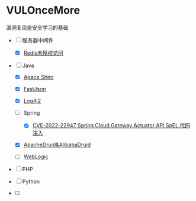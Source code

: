 # VULOnceMore
漏洞复现是安全学习的基础

- [ ] 服务器中间件

  - [x] [Redis未授权访问](https://github.com/luckyfuture0177/VULOnceMore/blob/main/%E4%B8%AD%E9%97%B4%E4%BB%B6/Redis%E6%9C%AA%E6%8E%88%E6%9D%83%E4%B8%BB%E4%BB%8E%E5%A4%8D%E5%88%B6RCE.md)

- [ ] Java
  - [x] [Apace Shiro](https://github.com/luckyfuture0177/VULOnceMore/blob/main/Java%E6%A1%86%E6%9E%B6/CVE-2016-4437shiro-550%E5%8F%8D%E5%BA%8F%E5%88%97%E5%8C%96%E5%91%BD%E4%BB%A4%E6%89%A7%E8%A1%8C.md)
  
  - [x] [FastJson](https://github.com/luckyfuture0177/VULOnceMore/blob/main/Java%E6%A1%86%E6%9E%B6/CVE-2017-18349Fastjson%E5%8F%8D%E5%BA%8F%E5%88%97%E5%8C%96.md)
  
  - [x] [Log4j2](https://github.com/luckyfuture0177/VULOnceMore/blob/main/Java%E6%A1%86%E6%9E%B6/CVE-2021-44228-Log4jJNDI%E6%B3%A8%E5%85%A5%E5%91%BD%E4%BB%A4%E6%89%A7%E8%A1%8C.md)
  
  - [ ] Spring
    - [x] [CVE-2022-22947 Spring Cloud Gateway Actuator API SpEL 代码注入](https://github.com/luckyfuture0177/VULOnceMore/blob/main/Java%E6%A1%86%E6%9E%B6/CVE-2022-22947SpringCloudGatewaySpEL%E4%BB%A3%E7%A0%81%E6%B3%A8%E5%85%A5.md)
    
  - [x]  [ApacheDruid&AlibabaDruid](https://github.com/luckyfuture0177/VULOnceMore/blob/main/Java%E6%A1%86%E6%9E%B6/ApacheDruid%26AlibabaDruid.md)
  
  - [ ] [WebLogic](https://github.com/luckyfuture0177/VULOnceMore/blob/main/Java%E6%A1%86%E6%9E%B6/Weblogic%E6%BC%8F%E6%B4%9E%E5%A4%8D%E7%8E%B0.md)
  
- [ ] PHP

- [ ] Python

- [ ] 





